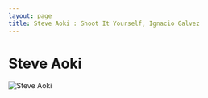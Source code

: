 ```yaml
---
layout: page
title: Steve Aoki : Shoot It Yourself, Ignacio Galvez
---
```


# Steve Aoki

![Steve Aoki](http://assets.farmhouse.co/publishing/1-shoot-it-yourself/images/steve-aoki-1.jpg)
